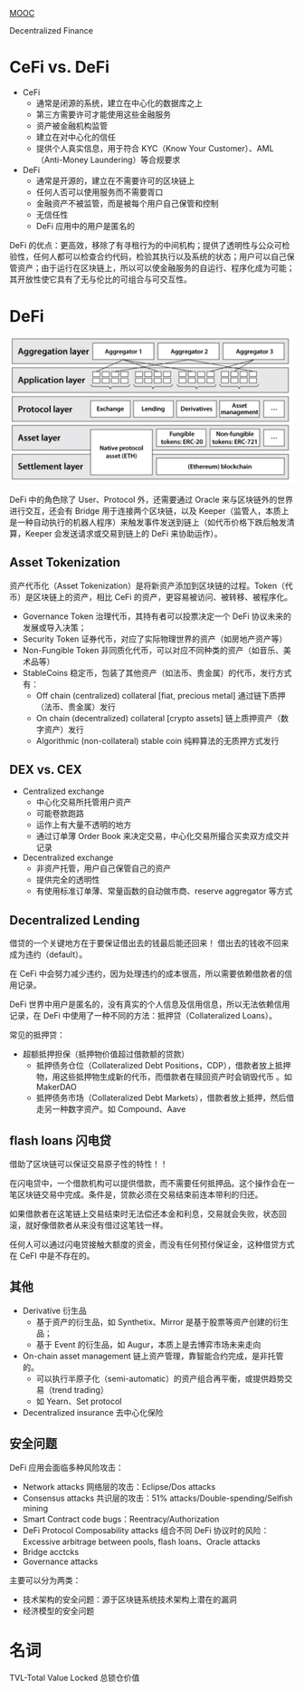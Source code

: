 
[MOOC](https://defi-learning.org/f22)

Decentralized Finance

# CeFi vs. DeFi

- CeFi
  - 通常是闭源的系统，建立在中心化的数据库之上
  - 第三方需要许可才能使用这些金融服务
  - 资产被金融机构监管
  - 建立在对中心化的信任
  - 提供个人真实信息，用于符合 KYC（Know Your Customer）、AML（Anti-Money Laundering）等合规要求
- DeFi
  - 通常是开源的，建立在不需要许可的区块链上
  - 任何人否可以使用服务而不需要胥口
  - 金融资产不被监管，而是被每个用户自己保管和控制
  - 无信任性
  - DeFi 应用中的用户是匿名的

DeFi 的优点：更高效，移除了有寻租行为的中间机构；提供了透明性与公众可检验性，任何人都可以检查合约代码，检验其执行以及系统的状态；用户可以自己保管资产；由于运行在区块链上，所以可以使金融服务的自运行、程序化成为可能；其开放性使它具有了无与伦比的可组合与可交互性。
 
# DeFi

![DeFi Stack](../images/DeFi-Stack.png)

DeFi 中的角色除了 User、Protocol 外，还需要通过 Oracle 来与区块链外的世界进行交互，还会有 Bridge 用于连接两个区块链，以及 Keeper（监管人，本质上是一种自动执行的机器人程序）来触发事件发送到链上（如代币价格下跌后触发清算，Keeper 会发送请求或交易到链上的 DeFi 来协助运作）。
 
## Asset Tokenization

资产代币化（Asset Tokenization）是将新资产添加到区块链的过程。Token（代币）是区块链上的资产，相比 CeFi 的资产，更容易被访问、被转移、被程序化。

- Governance Token 治理代币，其持有者可以投票决定一个 DeFi 协议未来的发展或导入决策；
- Security Token 证券代币，对应了实际物理世界的资产（如房地产资产等）
- Non-Fungible Token 非同质化代币，可以对应不同种类的资产（如音乐、美术品等）
- StableCoins 稳定币，包装了其他资产（如法币、贵金属）的代币，发行方式有：
  - Off chain (centralized) collateral [fiat, precious metal] 通过链下质押（法币、贵金属）发行
  - On chain (decentralized) collateral [crypto assets] 链上质押资产（数字资产）发行
  - Algorithmic (non-collateral) stable coin 纯粹算法的无质押方式发行

## DEX vs. CEX

- Centralized exchange
  - 中心化交易所托管用户资产
  - 可能卷款跑路
  - 运作上有大量不透明的地方
  - 通过订单薄 Order Book 来决定交易，中心化交易所撮合买卖双方成交并记录
- Decentralized exchange
  - 非资产托管，用户自己保管自己的资产
  - 提供完全的透明性
  - 有使用标准订单薄、常量函数的自动做市商、reserve aggregator 等方式

## Decentralized Lending

借贷的一个关键地方在于要保证借出去的钱最后能还回来！ 借出去的钱收不回来成为违约（default）。

在 CeFi 中会努力减少违约，因为处理违约的成本很高，所以需要依赖借款者的信用记录。

DeFi 世界中用户是匿名的，没有真实的个人信息及信用信息，所以无法依赖信用记录，在 DeFi 中使用了一种不同的方法：抵押贷（Collateralized Loans）。

常见的抵押贷：

- 超额抵押担保（抵押物价值超过借款额的贷款）
  - 抵押债务仓位（Collateralized Debt Positions，CDP），借款者放上抵押物，用这些抵押物生成新的代币，而借款者在赎回资产时会销毁代币 。如 MakerDAO
  - 抵押债务市场（Collateralized Debt Markets），借款者放上抵押，然后借走另一种数字资产。如 Compound、Aave

## flash loans 闪电贷

借助了区块链可以保证交易原子性的特性！！

在闪电贷中，一个借款机构可以提供借款，而不需要任何抵押品。这个操作会在一笔区块链交易中完成。条件是，贷款必须在交易结束前连本带利的归还。

如果借款者在这笔链上交易结束时无法偿还本金和利息，交易就会失败，状态回滚，就好像借款者从来没有借过这笔钱一样。

任何人可以通过闪电贷接触大额度的资金，而没有任何预付保证金，这种借贷方式在 CeFI 中是不存在的。

## 其他

- Derivative 衍生品 
  - 基于资产的衍生品，如 Synthetix、Mirror 是基于股票等资产创建的衍生品；
  - 基于 Event 的衍生品，如 Augur，本质上是去博弈市场未来走向
- On-chain asset management 链上资产管理，靠智能合约完成，是非托管的。
  - 可以执行半原子化（semi-automatic）的资产组合再平衡，或提供趋势交易（trend trading）
  - 如 Yearn、Set protocol 
- Decentralized insurance 去中心化保险

## 安全问题

DeFi 应用会面临多种风险攻击：

- Network attacks 网络层的攻击：Eclipse/Dos attacks
- Consensus attacks 共识层的攻击：51% attacks/Double-spending/Selfish mining
- Smart Contract code bugs：Reentracy/Authorization
- DeFi Protocol Composability attacks 组合不同 DeFi 协议时的风险：Excessive arbitrage between pools, flash loans、Oracle attacks
- Bridge acctcks
- Governance attacks

主要可以分为两类：

- 技术架构的安全问题：源于区块链系统技术架构上潜在的漏洞
- 经济模型的安全问题

# 名词

TVL-Total Value Locked 总锁仓价值
